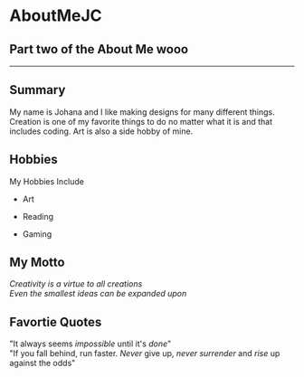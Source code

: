 # AboutMeJC
Part two of the About Me wooo
---  
---  
## Summary

My name is Johana and I like making designs for many different things. Creation is one of my favorite things to do no matter what it is and that includes coding. Art is also a side hobby of mine. 


Hobbies
- 

My Hobbies Include  

- Art
+ Reading
* Gaming


My Motto  
-  

*Creativity is a virtue to all creations*  
_Even the smallest ideas can be expanded upon_  

Favortie Quotes
-  

"It always seems _impossible_ until it's *done*"  
"If you fall behind, run faster. _Never_ give up, *never surrender* and _rise_ up against the odds"  

